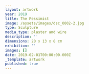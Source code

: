 ```yaml
---
layout: artwork
year: 2019
title: The Pessimist
image: /assets/images/dsc_0002-2.jpg
type: Sculpture
media_type: plaster and wire
description: ''
dimensions: 28 x 13 x 8 cm
exhibition: ''
images: []
date: 2019-02-01T00:00:00.000Z
_template: artwork
published: true
---
```


